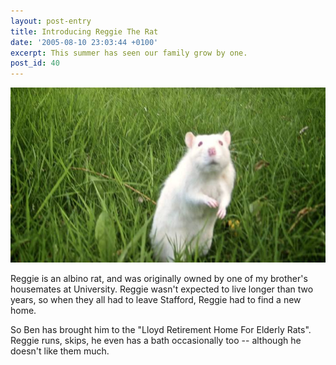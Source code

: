 ```yaml
---
layout: post-entry
title: Introducing Reggie The Rat
date: '2005-08-10 23:03:44 +0100'
excerpt: This summer has seen our family grow by one.
post_id: 40
---
```

![Reggie The Rat](/assets/2005/08/introducing_reggie_the_rat.jpg)

Reggie is an albino rat, and was originally owned by one of my brother's housemates at University. Reggie wasn't expected to live longer than two years, so when they all had to leave Stafford, Reggie had to find a new home.

So Ben has brought him to the "Lloyd Retirement Home For Elderly Rats". Reggie runs, skips, he even has a bath occasionally too -- although he doesn't like them much.